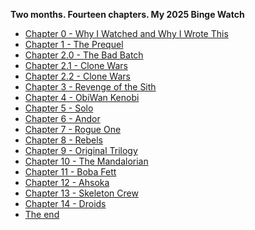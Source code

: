**Two months. Fourteen chapters.
My 2025 Binge Watch**

- [Chapter 0 - Why I Watched and Why I Wrote This](Chapter%200%20-%20Why%20I%20Watched%20and%20Why%20I%20Wrote%20This)
- [Chapter 1 - The Prequel](Chapter%201%20-%20The%20Prequel)
- [Chapter 2.0 - The Bad Batch](Chapter%202.0%20-%20The%20Bad%20Batch)
- [Chapter 2.1 - Clone Wars](Chapter%202.1%20-%20Clone%20Wars)
- [Chapter 2.2 - Clone Wars](Chapter%202.2%20-%20Clone%20Wars)
- [Chapter 3 - Revenge of the Sith](Chapter%203%20-%20Revenge%20of%20the%20Sith)
- [Chapter 4 - ObiWan Kenobi](Chapter%204%20-%20ObiWan%20Kenobi)
- [Chapter 5 - Solo](Chapter%205%20-%20Solo)
- [Chapter 6 - Andor](Chapter%206%20-%20Andor)
- [Chapter 7 - Rogue One](Chapter%207%20-%20Rogue%20One)
- [Chapter 8 - Rebels](Chapter%208%20-%20Rebels)
- [Chapter 9 - Original Trilogy](Chapter%209%20-%20Original%20Trilogy)
- [Chapter 10 - The Mandalorian](Chapter%2010%20-%20The%20Mandalorian)
- [Chapter 11 - Boba Fett](Chapter%2011%20-%20Boba%20Fett)
- [Chapter 12 - Ahsoka](Chapter%2012%20-%20Ahsoka)
- [Chapter 13 - Skeleton Crew](Chapter%2013%20-%20Skeleton%20Crew)
- [Chapter 14 - Droids](Chapter%2014%20-%20Droids)
- [The end](The%20end)